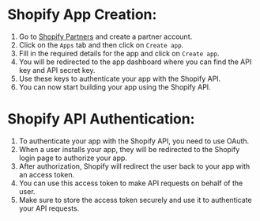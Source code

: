 # Shopify App Creation:

1. Go to [Shopify Partners](https://www.shopify.com/partners) and create a partner account.
2. Click on the `Apps` tab and then click on `Create app`.
3. Fill in the required details for the app and click on `Create app`.
4. You will be redirected to the app dashboard where you can find the API key and API secret key.
5. Use these keys to authenticate your app with the Shopify API.
6. You can now start building your app using the Shopify API.

# Shopify API Authentication:

1. To authenticate your app with the Shopify API, you need to use OAuth.
2. When a user installs your app, they will be redirected to the Shopify login page to authorize your app.
3. After authorization, Shopify will redirect the user back to your app with an access token.
4. You can use this access token to make API requests on behalf of the user.
5. Make sure to store the access token securely and use it to authenticate your API requests.
